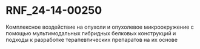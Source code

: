 # RNF_24-14-00250
Комплексное воздействие на опухоли и опухолевое микроокружение с помощью мультимодальных гибридных белковых конструкций и подходы к разработке терапевтических препаратов на их основе
